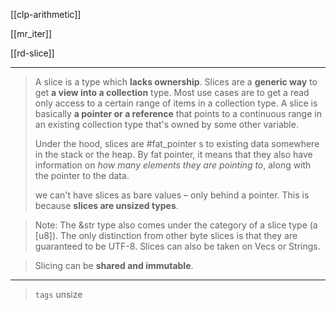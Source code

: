 
[[clp-arithmetic]]

[[mr_iter]]

[[rd-slice]]

---

> A slice is a type which **lacks ownership**.
> Slices are a **generic way** to get **a view into a collection** type. Most use cases are to get a read only access to a certain range of items in a collection type. A slice is basically **a pointer or a reference** that points to a continuous range in an existing collection type that's owned by some other variable.
> 
>  Under the hood, slices are #fat_pointer s to existing data somewhere in the stack or the heap. By fat pointer, it means that they also have information on *how many elements they are pointing to*, along with the pointer to the data.
>
> we can't have slices as bare values – only behind a pointer. This is because **slices are unsized types**.

> Note: The &str type also comes under the category of a slice type (a [u8]). The only distinction from other byte slices is that they are guaranteed to be UTF-8. Slices can also be taken on Vecs or Strings.

> Slicing can be **shared and immutable**.

---

> `tags` unsize
